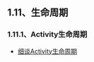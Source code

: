 ## 1.11、生命周期


### 1.11.1、Activity生命周期
- [细谈Activity生命周期](http://blog.csdn.net/tounaobun/article/details/8147119)